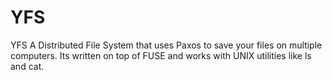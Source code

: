 YFS
===

YFS
A Distributed File System that uses Paxos to save your files on multiple computers. Its written on top of FUSE and works with UNIX utilities like ls and cat.
